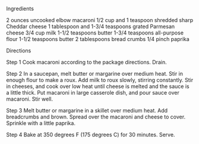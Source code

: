 Ingredients

2 ounces uncooked elbow macaroni
1/2 cup and 1 teaspoon shredded sharp Cheddar cheese
1 tablespoon and 1-3/4 teaspoons grated Parmesan cheese
3/4 cup milk
1-1/2 teaspoons butter
1-3/4 teaspoons all-purpose flour
1-1/2 teaspoons butter
2 tablespoons bread crumbs
1/4 pinch paprika

Directions

Step 1
Cook macaroni according to the package directions. Drain.

Step 2
In a saucepan, melt butter or margarine over medium heat. Stir in enough flour to make a roux. Add milk to roux slowly, stirring constantly. Stir in cheeses, and cook over low heat until cheese is melted and the sauce is a little thick. Put macaroni in large casserole dish, and pour sauce over macaroni. Stir well.

Step 3
Melt butter or margarine in a skillet over medium heat. Add breadcrumbs and brown. Spread over the macaroni and cheese to cover. Sprinkle with a little paprika.

Step 4
Bake at 350 degrees F (175 degrees C) for 30 minutes. Serve.